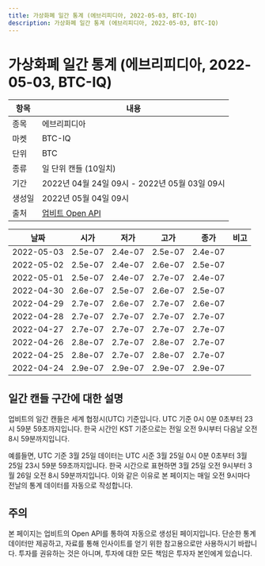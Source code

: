 ```yaml
---
title: 가상화폐 일간 통계 (에브리피디아, 2022-05-03, BTC-IQ)
description: 가상화폐 일간 통계 (에브리피디아, 2022-05-03, BTC-IQ)
---
```



가상화폐 일간 통계 (에브리피디아, 2022-05-03, BTC-IQ)
===

|항목|내용|
|--|--|
|종목|에브리피디아|
|마켓|BTC-IQ|
|단위|BTC|
|종류|일 단위 캔들 (10일치)|
|기간|2022년 04월 24일 09시 - 2022년 05월 03일 09시|
|생성일|2022년 05월 04일 09시|
|출처|[업비트 Open API](https://docs.upbit.com)|


|날짜|시가|저가|고가|종가|비고|
|--|--|--|--|--|--|
|2022-05-03|2.5e-07|2.4e-07|2.5e-07|2.4e-07|    |
|2022-05-02|2.5e-07|2.4e-07|2.6e-07|2.5e-07|    |
|2022-05-01|2.5e-07|2.4e-07|2.7e-07|2.4e-07|    |
|2022-04-30|2.6e-07|2.5e-07|2.6e-07|2.5e-07|    |
|2022-04-29|2.7e-07|2.6e-07|2.7e-07|2.6e-07|    |
|2022-04-28|2.7e-07|2.7e-07|2.7e-07|2.7e-07|    |
|2022-04-27|2.7e-07|2.7e-07|2.7e-07|2.7e-07|    |
|2022-04-26|2.8e-07|2.7e-07|2.8e-07|2.7e-07|    |
|2022-04-25|2.8e-07|2.7e-07|2.8e-07|2.7e-07|    |
|2022-04-24|2.9e-07|2.9e-07|2.9e-07|2.9e-07|    |


일간 캔들 구간에 대한 설명
---


업비트의 일간 캔들은 세계 협정시(UTC) 기준입니다. 
UTC 기준 0시 0분 0초부터 23시 59분 59초까지입니다. 
한국 시간인 KST 기준으로는 전일 오전 9시부터 다음날 오전 8시 59분까지입니다. 


예를들면, UTC 기준 3월 25일 데이터는 UTC 시준 3월 25일 0시 0분 0초부터 3월 25일 23시 59분 59초까지입니다. 
한국 시간으로 표현하면 3월 25일 오전 9시부터 3월 26일 오전 8시 59분까지입니다. 
이와 같은 이유로 본 페이지는 매일 오전 9시마다 전날의 통계 데이터를 자동으로 작성합니다. 


주의
---


본 페이지는 업비트의 Open API를 통하여 자동으로 생성된 페이지입니다. 
단순한 통계 데이터만 제공하고, 자료를 통해 인사이트를 얻기 위한 참고용으로만 사용하시기 바랍니다. 
투자를 권유하는 것은 아니며, 투자에 대한 모든 책임은 투자자 본인에게 있습니다. 
